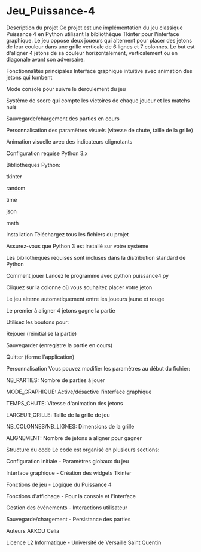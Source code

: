 # Jeu_Puissance-4
Description du projet
Ce projet est une implémentation du jeu classique Puissance 4 en Python utilisant la bibliothèque Tkinter pour l'interface graphique. Le jeu oppose deux joueurs qui alternent pour placer des jetons de leur couleur dans une grille verticale de 6 lignes et 7 colonnes. Le but est d'aligner 4 jetons de sa couleur horizontalement, verticalement ou en diagonale avant son adversaire.

Fonctionnalités principales
Interface graphique intuitive avec animation des jetons qui tombent

Mode console pour suivre le déroulement du jeu

Système de score qui compte les victoires de chaque joueur et les matchs nuls

Sauvegarde/chargement des parties en cours

Personnalisation des paramètres visuels (vitesse de chute, taille de la grille)

Animation visuelle avec des indicateurs clignotants

Configuration requise
Python 3.x

Bibliothèques Python:

tkinter

random

time

json

math

Installation
Téléchargez tous les fichiers du projet

Assurez-vous que Python 3 est installé sur votre système

Les bibliothèques requises sont incluses dans la distribution standard de Python

Comment jouer
Lancez le programme avec python puissance4.py

Cliquez sur la colonne où vous souhaitez placer votre jeton

Le jeu alterne automatiquement entre les joueurs jaune et rouge

Le premier à aligner 4 jetons gagne la partie

Utilisez les boutons pour:

Rejouer (réinitialise la partie)

Sauvegarder (enregistre la partie en cours)

Quitter (ferme l'application)

Personnalisation
Vous pouvez modifier les paramètres au début du fichier:

NB_PARTIES: Nombre de parties à jouer

MODE_GRAPHIQUE: Active/désactive l'interface graphique

TEMPS_CHUTE: Vitesse d'animation des jetons

LARGEUR_GRILLE: Taille de la grille de jeu

NB_COLONNES/NB_LIGNES: Dimensions de la grille

ALIGNEMENT: Nombre de jetons à aligner pour gagner

Structure du code
Le code est organisé en plusieurs sections:

Configuration initiale - Paramètres globaux du jeu

Interface graphique - Création des widgets Tkinter

Fonctions de jeu - Logique du Puissance 4

Fonctions d'affichage - Pour la console et l'interface

Gestion des événements - Interactions utilisateur

Sauvegarde/chargement - Persistance des parties

Auteurs
AKKOU Celia 

Licence
L2 Informatique - Université de Versaille Saint Quentin 
